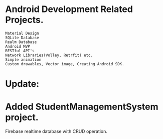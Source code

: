 # Android Development Related Projects. 
    Material Design
    SQLite Database
    Realm Database
    Android MVP
    RESTful API's
    Network Libraries(Volley, Retrfit) etc.
    Simple animation
    Custom drawables, Vector image, Creating Android SDK. 

# Update: 
# Added StudentManagementSystem project.
Firebase realtime database with CRUD operation. 
